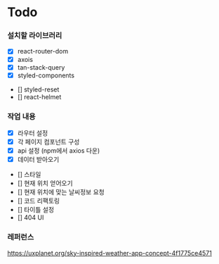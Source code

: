 # Todo

### 설치할 라이브러리

- [x] react-router-dom
- [x] axois
- [x] tan-stack-query
- [x] styled-components
- [] styled-reset
- [] react-helmet

### 작업 내용

- [x] 라우터 설정
- [x] 각 페이지 컴포넌트 구성
- [x] api 설정 (npm에서 axios 다운)
- [x] 데이터 받아오기
- [] 스타일
- [] 현재 위치 얻어오기
- [] 현재 위치에 맞는 날씨정보 요청
- [] 코드 리팩토링
- [] 타이틀 설정
- [] 404 UI

### 레퍼런스

https://uxplanet.org/sky-inspired-weather-app-concept-4f1775ce4571
